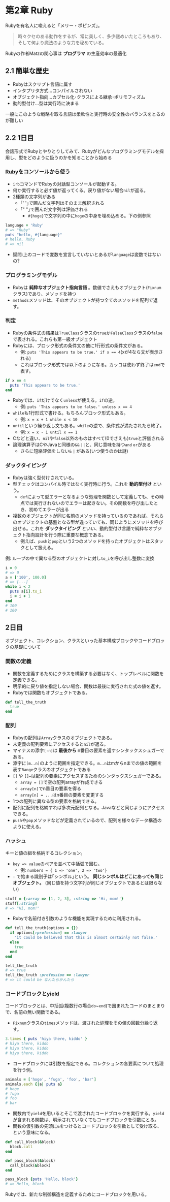 # 第2章 Ruby
Rubyを有名人に喩えると「メリー・ポピンズ」。
> 時々クセのある動作をするが、常に美しく、多少謎めいたところもあり、そして何より魔法のような力を秘めている。

Rubyの作者Matzの関心事は **プログラマ** の生産効率の最適化

## 2.1 簡単な歴史
- Rubyはスクリプト言語に属す
- インタプリタ方式…コンパイルされない
- オブジェクト指向…カプセル化･クラスによる継承･ポリモフィズム
- 動的型付け…型は実行時に決まる

一般にこのような戦略を取る言語は柔軟性と実行時の安全性のバランスをとるのが難しい

## 2.2 1日目
会話形式でRubyとやりとりしてみて、Rubyがどんなプログラミングモデルを採用し、型をどのように扱うのかを知ることから始める

### Rubyをコンソールから使う
- `irb`コマンドでRubyの対話型コンソールが起動する。
- 何か実行すると必ず値が返ってくる。戻り値がない場合`nil`が返る。
- 2種類の文字列がある
  + ｢' '｣で囲んだ文字列はそのまま解釈される
  + ｢" "｣で囲んだ文字列は評価される
    * `#{hoge}`で文字列の中に`hoge`の中身を埋め込める。下の例参照

```ruby
language = 'Ruby'
# => "Ruby"
puts "hello, #{language}"
# hello, Ruby
# => nil
```

- 疑問:上のコードで変数を宣言していないとあるが`language`は変数ではないの?

### プログラミングモデル
- Rubyは **純粋なオブジェクト指向言語** 。数値でさえもオブジェクト(`Fixnum`クラス)であり、メソッドを持つ
- `methods`メソッドは、そのオブジェクトが持つ全てのメソッドを配列で返す。

### 判定
- Rubyの条件式の結果は`TrueClass`クラスの`true`か`FalseClass`クラスの`false`で表される。これらも第一級オブジェクト
- Rubyには、ブロック形式の条件文の他に1行形式の条件文がある。
  + 例: `puts 'This appears to be true.' if x == 4`(xが4なら文が表示される)
  + これはブロック形式では以下のようになる。カッコは使わず終了は`end`で表す。

```ruby
if x == 4
  puts 'This appears to be true.'
end
```

- Rubyでは、`if`だけでなく`unless`が使える。`if`の逆。
  + 例: `puts 'This appears to be false.' unless x == 4`
- `while`も1行形式で書ける。もちろんブロック形式もある。
  + 例: `x = x + 1 while x < 10`
- `until`という繰り返し文もある。`while`の逆で、条件式が満たされたら終了。
  + 例: `x = x - 1 until x == 1`
- Cなどと違い、`nil`や`false`以外のものはすべて(0でさえも)`true`と評価される
- 論理演算子はCやJavaと同様の`&&` `||`と、同じ意味を持つ`and` `or`がある
  + さらに短絡評価をしない`&` `|` がある(いつ使うのかは謎)

### ダックタイピング
- Rubyは強く型付けされている。
- 型チェックはコンパイル時ではなく実行時に行う。これを **動的型付け** という。
  + `def`によって型エラーとなるような処理を関数として定義しても、その時点では実行されないのでエラーは起きない。その関数を呼び出したとき、初めてエラーが出る
- 複数のオブジェクトが同じ名前のメソッドを持っているのであれば、それらのオブジェクトの基盤となる型が違っていても、同じようにメソッドを呼び出せる。これを **ダックタイピング** といい、動的型付け言語で純粋なオブジェクト指向設計を行う際に重要な概念である。
  + 例えば、`push`と`pop`という2つのメソッドを持ったオブジェクトはスタックとして扱える。

例: ループの中で異なる型のオブジェクトに対し`to_i`を呼び出し整数に変換

```ruby
i = 0
# => 0
a = ['100', 100.0]
# => [...]
while i < 2
  puts a[i].to_i
  i = i + 1
end
# 100
# 100
```

## 2日目
オブジェクト、コレクション、クラスといった基本構成ブロックやコードブロックの基礎について

### 関数の定義
- 関数を定義するためにクラスを構築する必要はなく、トップレベルに関数を定義できる。
- 明示的に戻り値を指定しない場合、関数は最後に実行された式の値を返す。
- Rubyでは関数もオブジェクトである。

```ruby
def tell_the_truth
  true
end
```

### 配列
- Rubyの配列は`Array`クラスのオブジェクトである。
- 未定義の配列要素にアクセスすると`nil`が返る。
- マイナスの添字`[-n]`は **最後から** n番目の要素を返すシンタックスシュガーである。
- 添字に`[m..n]`のように範囲を指定できる。`m..n`はmからnまでの値の範囲を表す`Range`クラスのオブジェクトである
- `[]` や `[]=`は配列の要素にアクセスするためのシンタックスシュガーである。
  + `array = []`で空の配列arrayが作成できる
  + `array[n]`でn番目の要素を得る
  + `array[n] = ...`はn番目の要素を変更する
- 1つの配列に異なる型の要素を格納できる。
- 配列に配列を格納すれば多次元配列となる。Javaなどと同じようにアクセスできる。
- `push`や`pop`メソッドなどが定義されているので、配列を様々なデータ構造のように使える。

### ハッシュ
キーと値の組を格納するコレクション。

- `key => value`のペアを並べて中括弧で囲む。
  + 例: `numbers = { 1 => 'one', 2 => 'two'}`
- `:` で始まる識別子は｢シンボル｣という。 **同じシンボルはどこにあっても同じオブジェクト。** (同じ値を持つ文字列が同じオブジェクトであるとは限らない)

```ruby
stuff = {:array => [1, 2, 3], :string => 'Hi, mom!'}
stuff[:string]
# => "Hi, mom!"
```

- Rubyで名前付き引数のような機能を実現するために利用される。

```ruby
def tell_the_truth(options = {})
  if options[:profession] == :lawyer
    'it could be believed that this is almost certainly not false.'
  else
    true
  end
end

tell_the_truth
# => true
tell_the_truth :profession => :lawyer
# => it could be なんたらかんたら
```

### コードブロックとyield
コードブロックとは、中括弧(複数行の場合`do`~`end`)で囲まれたコードのまとまりで、名前の無い関数である。

- `Fixnum`クラスの`times`メソッドは、渡された処理をその値の回数分繰り返す。

```ruby
3.times { puts 'hiya there, kiddo' }
# hiya there, kiddo
# hiya there, kiddo
# hiya there, kiddo
```
- コードブロックには引数を指定できる。コレクションの各要素について処理を行う例。

```ruby
animals = ['hoge', 'fuga', 'foo', 'bar']
animals.each {|a| puts a}
# hoge
# fuga
# foo
# bar
```

- 関数内で`yield`を用いるとそこで渡されたコードブロックを実行する。`yield`が含まれる関数は、明示されていなくてもコードブロックを引数にとる。
- 関数の仮引数の先頭に`&`をつけるとコードブロックを引数として受け取る、という意味になる。

```ruby
def call_block(&block)
  block.call
end

def pass_block(&block)
  call_block(&block)
end

pass_block {puts 'Hello, block'}
# => Hello, block
```

Rubyでは、新たな制御構造を定義するためにコードブロックを用いる。
